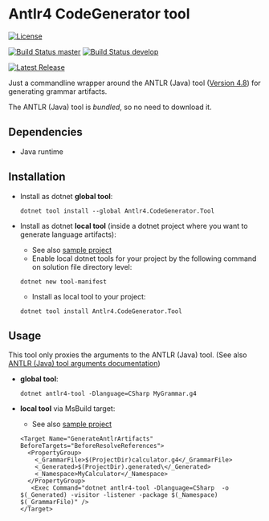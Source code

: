 # Antlr4 CodeGenerator tool

[![License](https://img.shields.io/badge/license-MIT-blue.svg?style=for-the-badge&logo=data%3Aimage%2Fpng%3Bbase64%2CiVBORw0KGgoAAAANSUhEUgAAAEAAAABACAYAAACqaXHeAAAAAXNSR0IArs4c6QAAAARnQU1BAACxjwv8YQUAAAAJcEhZcwAAHYcAAB2HAY%2Fl8WUAAAAZdEVYdFNvZnR3YXJlAHBhaW50Lm5ldCA0LjAuMTCtCgrAAAADB0lEQVR4XtWagXETMRREUwIlUAIlUAodQAl0AJ1AB9BB6AA6gA6MduKbkX%2BevKecNk525jHO3l%2Fp686xlJC70%2Bl0C942vjV%2Bn9FreVQbBc0wWujfRpW8Z78JaIb53hhJ1ygTA80w9PQ36duBMjHQHPCuoQZfutSjeqU1PAJN4E3j2pN7aVKv6pnWcgGawNfGa5N6prVcgGZBn8yvVXZXQbOgPXokXaPMNZwoc41D%2FaHZ8b7hpBrKjnCizIjD%2FaHZ8aPR6%2BeZXqqh7Agnyow43B%2BaZz40qnQ36a6rlsYgnChDLOkPzTN1z%2B9PafU0N3OAcaIMsaQ%2FNBufG1X9JyrtDMr0Y4xwokxlWX%2BPjAYdemhPrWeDvYcPJ8r0LO3v4oszNfivQQuTp2u9qJGKE2V6lvZ38UVj9q3t3oqEE2U2lvfXF4t6qPjTqDUV1fRyhw8nymws768vfOr2NtqOqFY4UUZE%2BusL6VDRX7%2FGzOHDiTIi0t9WMPsUKzNPx4kysf62gmuHir3sPXw4USbWny485ZOc2PsJ7VTro%2F3pwp5DxV7qHq2xa41TrY%2F2J7PfJkaHir3UwwdtU061PtqfTP0CUaYm2v3LxCtoDI2lMWk8p1of7Y8K0jhRJgaaYZwoE0P%2FpFUndZqtP6T4BE2zC5qtP6T4BE2zC5qtPyRN8OvhZUQae3ZBtT7anyb49PA6Ivp5wKnWR%2FvbJkncZXr6wokysf62CXRCWjmJxhqd2JwoE%2BuvTqS37JGJlB39GLzhRJmN5f31gz8XTpSJgWYYJ8rEQDOME2VioBnGiTIx0AzjRJkYaIZxokwMNMM4USYGmmGcKBMDzTBOlImBZhgnysRAM4wTZWKgGcaJMjHQDONEmRhohnGiTAw0wzhRJgaaYZwoEwPNME6UiYFmGCfKxEAzjBNlYqAZxokyMdAMoL%2FO%2BNi4bzjpT1e%2BNFb8V7gFzUXMLHqk%2BM1A8wArFj1S5GagOUly0SMtuxloTnJrUU%2B7QXOSW4t62g2ak9xa1NNu0Jzk1qKednK6%2Bw9roIB8keT%2F3QAAAABJRU5ErkJggg%3D%3D)](LICENSE.md)

[![Build Status master](https://dev.azure.com/pbruch0060/pbruch/_apis/build/status/ptr1120.Antlr4.CodeGenerator.Tool?branchName=master)](https://dev.azure.com/pbruch0060/pbruch/_build/latest?definitionId=1&branchName=master)
[![Build Status develop](https://dev.azure.com/pbruch0060/pbruch/_apis/build/status/ptr1120.Antlr4.CodeGenerator.Tool?branchName=develop)](https://dev.azure.com/pbruch0060/pbruch/_build/latest?definitionId=1&branchName=develop)

[![Latest Release](https://img.shields.io/nuget/v/Antlr4.CodeGenerator.Tool?logo=nuget&label=release&style=for-the-badge)](https://www.nuget.org/packages/Antlr4.CodeGenerator.Tool)


Just a commandline wrapper around the ANTLR (Java) tool ([Version 4.8](https://www.antlr.org/download/antlr-4.8-complete.jar)) for generating grammar artifacts.

The ANTLR (Java) tool is *bundled*, so no need to download it.

## Dependencies

* Java runtime

## Installation

* Install as dotnet **global tool**:

  ```dotnet tool install --global Antlr4.CodeGenerator.Tool```

* Install as dotnet **local tool** (inside a dotnet project where you want to generate language artifacts):
    * See also [sample project](samples/Calculator)
    * Enable local dotnet tools for your project by the following command on solution file directory level:

    ```dotnet new tool-manifest```

    * Install as local tool to your project:

    ```dotnet tool install Antlr4.CodeGenerator.Tool```

## Usage

This tool only proxies the arguments to the ANTLR (Java) tool. (See also [ANTLR (Java) tool arguments documentation](https://github.com/antlr/antlr4/blob/master/doc/tool-options.md))

* **global tool**:

    ```dotnet antlr4-tool -Dlanguage=CSharp MyGrammar.g4```

* **local tool** via MsBuild target:
    * See also [sample project](samples/Calculator)

    ```
    <Target Name="GenerateAntlrArtifacts" BeforeTargets="BeforeResolveReferences">
      <PropertyGroup>
        <_GrammarFile>$(ProjectDir)calculator.g4</_GrammarFile>
        <_Generated>$(ProjectDir).generated\</_Generated>
        <_Namespace>MyCalculator</_Namespace>
      </PropertyGroup>
       <Exec Command="dotnet antlr4-tool -Dlanguage=CSharp  -o $(_Generated) -visitor -listener -package $(_Namespace)  $(_GrammarFile)" />
    </Target>
    ```